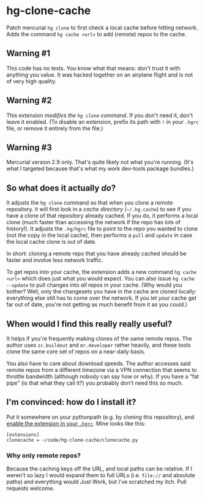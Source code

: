 # hg-clone-cache

Patch mercurial `hg clone` to first check a local cache before hitting network. Adds the command `hg cache <url>` to add (remote) repos to the cache.

## Warning #1

This code has no tests. You know what that means: don't trust it with anything you value. It was hacked together on 
an airplane flight and is not of very high quality.

## Warning #2

This extension *modifies the `hg clone` command*. If you don't need it, don't leave it enabled. (To disable an 
extension, prefix its path with `!` in your `.hgrc` file, or remove it entirely from the file.)

## Warning #3

Mercurial version 2.9 only. That's quite likely not what you're running. (It's what I targeted because that's what 
my work dev-tools package bundles.)

## So what does it actually *do*?

It adjusts the `hg clone` command so that when you clone a remote repository. it will first look in a *cache 
directory* (`~/.hg.cache`) to see if you have a clone of that repository already cached. If you do, it performs
a local clone (much faster than accessing the network if the repo has lots of history!). It adjusts the `.hg/hgrc` 
file to point to the repo you wanted to clone (not the copy in the local cache), then performs a `pull` and `update`
in case the local cache clone is out of date.

In short: cloning a remote repo that you have already cached should be faster and involve less network traffic.

To get repos into your cache, the extension adds a new command `hg cache <url>` which does just what you would
expect. You can also issue `hg cache --update` to pull changes into *all* repos in your cache. (Why would you bother?
Well, only the changesets you have in the cache are cloned locally: everything else still has to come over the 
network. If you let your cache get far out of date, you're not getting as much benefit from it as you could.)

## When would I find this really really useful?

It helps if you're frequently making clones of the same remote repos. The author uses `zc.buildout` and 
`mr.developer` rather heavily, and these tools clone the same core set of repos on a near-daily basis.

You also have to care about download speeds. The author accesses said remote repos from a different timezone via a
VPN connection that seems to throttle bandwidth (although nobody can say how or why). If you have a "fat pipe" (is
that what they call it?) you probably don't need this so much.

## I'm convinced: how do I install it?

Put it somewhere on your pythonpath (e.g. by cloning this repository), and [enable the extension in your 
`.hgrc`](http://mercurial.selenic.com/wiki/UsingExtensions). Mine looks like this:

    [extensions]
    clonecache = ~/code/hg-clone-cache/clonecache.py

### Why only remote repos?

Because the caching keys off the URL, and local paths can be relative. If I weren't so lazy I would expand them 
to full URLs (i.e. `file://` and absolute paths) and everything would Just Work, but I've scratched my itch. Pull
requests welcome.
